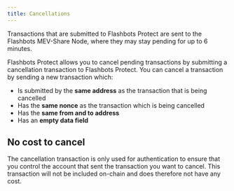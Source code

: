 ```yaml
---
title: Cancellations 
---
```

Transactions that are submitted to Flashbots Protect are sent to the Flashbots MEV-Share Node, where they may stay pending for up to 6 minutes.

Flashbots Protect allows you to cancel pending transactions by submitting a cancellation transaction to Flashbots Protect. You can cancel a transaction by sending a new transaction which:

- Is submitted by the **same address** as the transaction that is being cancelled
- Has the **same nonce** as the transaction which is being cancelled
- Has the **same from and to address**
- Has an **empty data field**

## No cost to cancel

The cancellation transaction is only used for authentication to ensure that you control the account that sent the transaction you want to cancel. This transaction will not be included on-chain and does therefore not have any cost.
